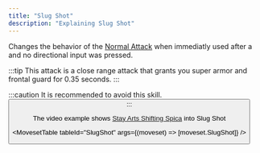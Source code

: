 ```yaml
---
title: "Slug Shot"
description: "Explaining Slug Shot"
---
```


Changes the behavior of the [Normal Attack](/moveset/normal-attack) when immediatly used after a <Tooltip term="PA" /> and no directional input was pressed.

:::tip
This attack is a close range attack that grants you super armor and frontal guard for 0.35 seconds.
:::

:::caution
It is recommended to avoid this skill. 
<Button label="Read More" variant="secondary" link="/breakdown#slugshot" />
:::

The video example shows [Stay Arts Shifting Spica](/moveset/photon-arts#sss) into Slug Shot

<VideoPlayer src="/PA/SlugShot.webm" />

<MovesetTable tableId="SlugShot" args={(moveset) => [moveset.SlugShot]} />